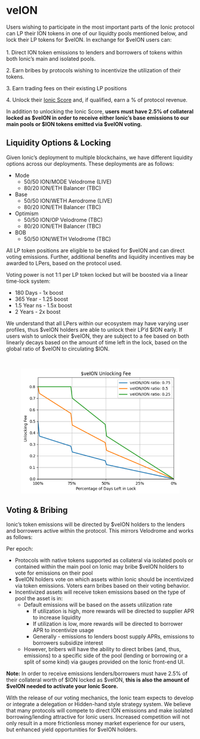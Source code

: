 # veION

Users wishing to participate in the most important parts of the Ionic protocol can LP their ION tokens in one of our liquidty pools mentioned below, and lock their LP tokens for $veION. In exchange for $veION users can:\
\
1\. Direct ION token emissions to lenders and borrowers of tokens within both Ionic’s main and isolated pools.

2\. Earn bribes by protocols wishing to incentivize the utilization of their tokens.

3\. Earn trading fees on their existing LP positions

4\. Unlock their [Ionic Score](ionic-score.md) and, if qualified, earn a % of protocol revenue.&#x20;

In addition to unlocking the Ionic Score, **users must have 2.5% of collateral locked as $veION in order to receive either Ionic’s base emissions to our main pools or $ION tokens emitted via $veION voting.**

## Liquidity Options & Locking

Given Ionic’s deployment to multiple blockchains, we have different liquidity options across our deployments. These deployments are as follows:

* Mode
  * 50/50 ION/MODE Velodrome (LIVE)
  * 80/20 ION/ETH Balancer (TBC)
* Base
  * 50/50 ION/WETH Aerodrome (LIVE)
  * 80/20 ION/ETH Balancer (TBC)
* Optimism
  * 50/50 ION/OP Velodrome (TBC)
  * 80/20 ION/ETH Balancer (TBC)
* BOB
  * 50/50 ION/WETH Velodrome (TBC)

All LP token positions are eligible to be staked for $veION and can direct voting emissions. Further, additional benefits and liquidity incentives may be awarded to LPers, based on the protocol used.

Voting power is not 1:1 per LP token locked but will be boosted via a linear time-lock system:

* 180 Days - 1x boost
* 365 Year - 1.25 boost
* 1.5 Year ns - 1.5x boost
* 2 Years - 2x boost

We understand that all LPers within our ecosystem may have varying user profiles, thus $veION holders are able to unlock their LP’d $ION early. If users wish to unlock their $veION, they are subject to a fee based on both linearly decays based on the amount of time left in the lock, based on the global ratio of $veION to circulating $ION.

<figure><img src="https://lh7-us.googleusercontent.com/docsz/AD_4nXexgosMPxOXijtrXWlHyZxpoNqy89Qc-oBnLlAWKbSpKDL3y-jlXriAVSI9ybVx5gt2UhbQZb_x9hsSsWDZGUARPbRCyZYyJprAnaEgdGDqBPeS8-RFDQgxaA4ESp6TXL5JypDgeWTElnNL7LCNd66XqjXI?key=XTfdXQ2LbBr_AJmCZu-jmg" alt=""><figcaption></figcaption></figure>

<figure><img src="../../.gitbook/assets/image.png" alt=""><figcaption></figcaption></figure>

## Voting & Bribing

Ionic’s token emissions will be directed by $veION holders to the lenders and borrowers active within the protocol. This mirrors Velodrome and works as follows:

Per epoch:

* Protocols with native tokens supported as collateral via isolated pools or contained within the main pool on Ionic may bribe $veION holders to vote for emissions on their pool
* $veION holders vote on which assets within Ionic should be incentivized via token emissions. Voters earn bribes based on their voting behavior.
* Incentivized assets will receive token emissions based on the type of pool the asset is in:
  * Default emissions will be based on the assets utilization rate
    * If utilization is high, more rewards will be directed to supplier APR to increase liquidity
    * If utilization is low, more rewards will be directed to borrower APR to incentivize usage
    * Generally - emissions to lenders boost supply APRs, emissions to borrowers subsidize interest
  * However, bribers will have the ability to direct bribes (and, thus, emissions) to a specific side of the pool (lending or borrowing or a split of some kind) via gauges provided on the Ionic front-end UI.

**Note:** In order to receive emissions lenders/borrowers must have 2.5% of their collateral worth of $ION locked as $veION, **this is also the amount of $veION needed to activate your Ionic Score.**

With the release of our voting mechanics, the Ionic team expects to develop or integrate a delegation or Hidden-hand style strategy system. We believe that many protocols will compete to direct ION emissions and make isolated borrowing/lending attractive for Ionic users. Increased competition will not only result in a more frictionless money market experience for our users, but enhanced yield opportunities for $veION holders.
